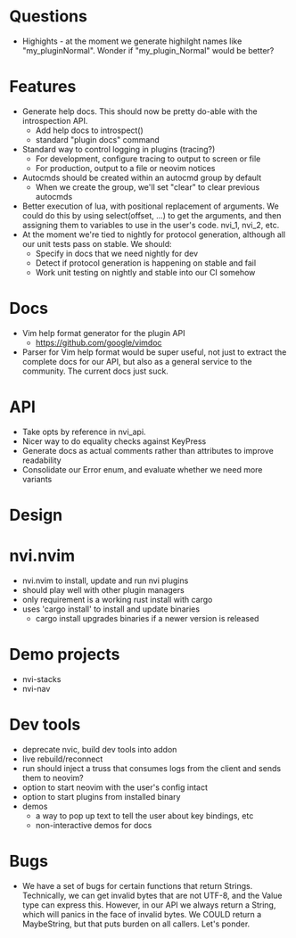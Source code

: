 
# Questions

- Highights - at the moment we generate highilght names like "my_pluginNormal".
  Wonder if "my_plugin_Normal" would be better?


# Features

- Generate help docs. This should now be pretty do-able with the introspection API.
    - Add help docs to introspect()
    - standard "plugin docs" command
- Standard way to control logging in plugins (tracing?)
    - For development, configure tracing to output to screen or file
    - For production, output to a file or neovim notices
- Autocmds should be created within an autocmd group by default
    - When we create the group, we'll set "clear" to clear previous autocmds
- Better execution of lua, with positional replacement of arguments. We could do
  this by using select(offset, ...) to get the arguments, and then assigning
  them to variables to use in the user's code. nvi_1, nvi_2, etc.
- At the moment we're tied to nightly for protocol generation, although all our
  unit tests pass on stable. We should:
    - Specify in docs that we need nightly for dev
    - Detect if protocol generation is happening on stable and fail
    - Work unit testing on nightly and stable into our CI somehow


# Docs

- Vim help format generator for the plugin API
    - https://github.com/google/vimdoc
- Parser for Vim help format would be super useful, not just to extract the
  complete docs for our API, but also as a general service to the community.
  The current docs just suck.


# API

- Take opts by reference in nvi_api.
- Nicer way to do equality checks against KeyPress
- Generate docs as actual comments rather than attributes to improve readability
- Consolidate our Error enum, and evaluate whether we need more variants


# Design



# nvi.nvim

- nvi.nvim to install, update and run nvi plugins
- should play well with other plugin managers
- only requirement is a working rust install with cargo
- uses 'cargo install' to install and update binaries 
    - cargo install upgrades binaries if a newer version is released


# Demo projects

- nvi-stacks
- nvi-nav



# Dev tools

- deprecate nvic, build dev tools into addon
- live rebuild/reconnect
- run should inject a truss that consumes logs from the client and sends
  them to neovim?
- option to start neovim with the user's config intact
- option to start plugins from installed binary
- demos
    - a way to pop up text to tell the user about key bindings, etc
    - non-interactive demos for docs


# Bugs

- We have a set of bugs for certain functions that return Strings. Technically,
  we can get invalid bytes that are not UTF-8, and the Value type can express
  this. However, in our API we always return a String, which will panics in the
  face of invalid bytes. We COULD return a MaybeString, but that puts burden on
  all callers. Let's ponder.
